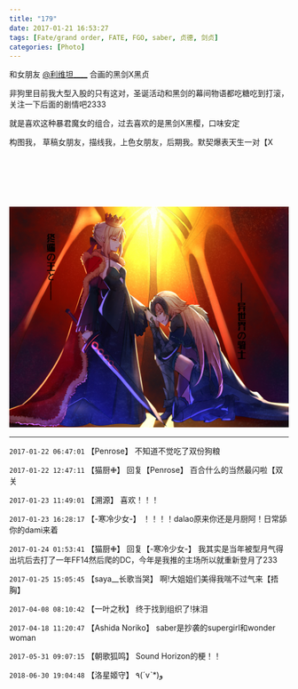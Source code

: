```yaml
---
title: "179"
date: 2017-01-21 16:53:27
tags: [Fate/grand order, FATE, FGO, saber, 贞德, 剑贞]
categories: [Photo]
---
```


<p>和女朋友&nbsp;<a target="_blank" loftermentionblogid="514053935" href="http://www.lofter.com/mentionredirect.do?blogId=514053935"  >@利维坦____</a>&nbsp;合画的黑剑X黑贞</p> 
<p>非狗里目前我大型入股的只有这对，圣诞活动和黑剑的幕间物语都吃糖吃到打滚，关注一下后面的剧情吧2333</p> 
<p>就是喜欢这种暴君魔女的组合，过去喜欢的是黑剑X黑樱，口味安定</p> 
<p>构图我，&nbsp;草稿女朋友，描线我，上色女朋友，后期我。默契爆表天生一对【X</p> 
<p><br /></p> 
<p><br /></p> 
<p><br /></p>

![](https://raw.githubusercontent.com/alicewish/meowchain247/master/img_cVZNdzJtQk9JV2VrZkVZRzUzZ3FBaEdJNFFVL2Z6TG1zN3N6Y3BWcjA4bzNlbW5QcE1Ed3F3PT0.jpg)

---

`2017-01-22 06:47:01` 【Penrose】 不知道不觉吃了双份狗粮

`2017-01-22 12:47:11` 【猫厨✙】 回复【Penrose】 百合什么的当然最闪啦【双关

`2017-01-23 11:49:01` 【溯源】 喜欢！！！

`2017-01-23 16:28:17` 【-寒冷少女-】 ！！！！dalao原来你还是月厨阿！日常舔你的dami来着

`2017-01-24 01:53:41` 【猫厨✙】 回复【-寒冷少女-】 我其实是当年被型月气得出坑后去打了一年FF14然后爬的DC，今年是我推的主场所以就重新登月了233

`2017-01-25 15:05:45` 【saya\_\_长歌当哭】 啊!大姐姐们美得我喘不过气来【捂胸】

`2017-04-08 08:10:42` 【一叶之秋】 终于找到组织了!抹泪

`2017-04-18 11:20:47` 【Ashida Noriko】 saber是抄袭的supergirl和wonder woman

`2017-05-31 09:07:15` 【朝歌狐鸣】 Sound Horizon的梗！！

`2018-06-30 19:04:48` 【洛星姬守】 ٩(ˊvˋ*)و

